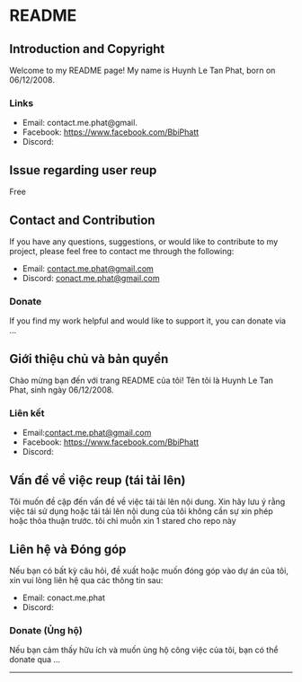 
# README

## Introduction and Copyright
Welcome to my README page! My name is Huynh Le Tan Phat, born on 06/12/2008.

### Links
- Email: contact.me.phat@gmail.
- Facebook: https://www.facebook.com/BbiPhatt
- Discord:

## Issue regarding user reup
Free

## Contact and Contribution
If you have any questions, suggestions, or would like to contribute to my project, please feel free to contact me through the following:

- Email: contact.me.phat@gmail.com
- Discord: conact.me.phat@gmail.com

### Donate
If you find my work helpful and would like to support it, you can donate via ...
## Giới thiệu chủ và bản quyền
Chào mừng bạn đến với trang README của tôi! Tên tôi là Huynh Le Tan Phat, sinh ngày 06/12/2008.

### Liên kết
- Email:contact.me.phat@gmail.com
- Facebook: https://www.facebook.com/BbiPhatt
- Discord: 

## Vấn đề về việc reup (tái tải lên)
Tôi muốn đề cập đến vấn đề về việc tái tải lên nội dung. Xin hãy lưu ý rằng việc tái sử dụng hoặc tái tải lên nội dung của tôi không cần sự xin phép hoặc thỏa thuận trước. tôi chỉ muỗn xin 1 stared cho repo này

## Liên hệ và Đóng góp
Nếu bạn có bất kỳ câu hỏi, đề xuất hoặc muốn đóng góp vào dự án của tôi, xin vui lòng liên hệ qua các thông tin sau:

- Email: conact.me.phat
- Discord:

### Donate (Ủng hộ)
Nếu bạn cảm thấy hữu ích và muốn ủng hộ công việc của tôi, bạn có thể donate qua ...

---

